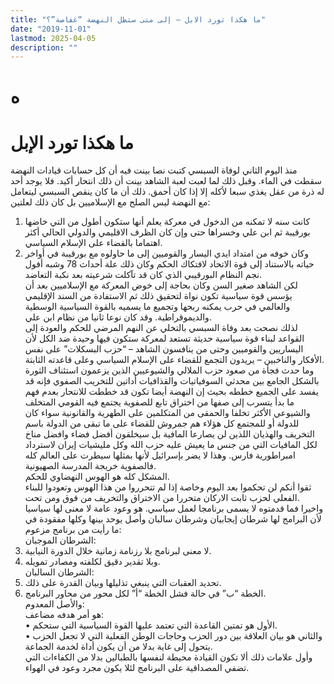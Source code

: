 ```yaml
---
title: "ما هكذا تورد الابل – إلى متى ستظل النهضة “غفاصة”؟"
date: "2019-11-01"
lastmod: 2025-04-05
description: ""
---
```

# **ه**

# **ما هكذا تورد الإبل**

منذ اليوم الثاني لوفاة السبسي كتبت نصا بينت فيه أن كل حسابات قيادات النهضة سقطت في الماء. وقبل ذلك لما لعبت لعبة الشاهد بينت أن ذلك انتحار أكيد. فلا يوجد أحد له ذرة من عقل يغذي سبعا لأكله إلا إذا كان أحمق. ذلك أن ما كان ينقص السبسي ليتعامل مع النهضة ليس الصلح مع الإسلاميين بل كان ذلك لعلتين:  
1. كانت سنه لا تمكنه من الدخول في معركة يعلم أنها ستكون أطول من التي خاضها بورقيبة ثم ابن علي وخسراها حتى وإن كان الظرف الاقليمي والدولي الحالي أكثر اهتماما بالقضاء على الإسلام السياسي.  
2. وكان خوفه من امتداد ايدي اليسار والقوميين إلى ما حاولوه مع بورقيبة في أواخر حياته بالاستناد إلى قوة الاتحاد لافتكاك الحكم وكان ذلك علة أحداث 78 وشبه أفول نجم النظام البورقيبي الذي كان قد تآكلت شرعيته بعد نكبة التعاضد.  
لكن الشاهد صغير السن وكان بحاجة إلى خوض المعركة مع الإسلاميين بعد أن يؤسس قوة سياسية تكون نواة لتحقيق ذلك ثم الاستفادة من السند الإقليمي والعالمي في حرب يمكنه ربحها وتجميع ما يسميه بالقوة السياسية الوسطية والديموقراطية. وقد كان نوعا ثانيا من نظام ابن علي.  
لذلك نصحت بعد وفاة السبسي بالتخلي عن النهم المرضي للحكم والعودة إلى القواعد لبناء قوة سياسية حديثة تستعد لمعركة ستكون فيها وحيدة ضد الكل لأن اليساريين والقوميين وحتى من ينافسون الشاهد – “حزب البسكلات” على نفس الأفكار والناخبين – يريدون التجمع للقضاء على الإسلام السياسي وعلى قاعدته الثابتة.  
وما حدث فجأة من صعود حزب الملالي والشيوعيين الذين يزعمون استئناف الثورة بالشكل الجامع بين محدثي السوفياتيات والقذافيات أداتين للتخريب الصفوي فإنه قد يفسد على الجميع خططه بحيث إن النهضة أيضا تكون قد خططت للانتحار بعدم فهم ما بدأ يتسرب إلى صفها من اختراق تابع للصفوية يجتمع فيه القومي المتخلف والشيوعي الأكثر تخلفا والحمقى من المتكلمين على الطهرية والقانونية سواء كان للدولة أو للمجتمع كل هؤلاء هم جمروش للقضاء على ما تبقى من الدولة باسم التخريف والهذيان اللذين لن يصارعا المافية بل سيخلقون أفضل فضاء وافضل مناخ لكل المافيات التي من جنس ما يعيش عليه حزب الله وكل مليشيات إيران لاسترداد امبراطورية فارس. وهذا لا يضر بإسرائيل لأنها بمثلها سيطرت على العالم كله فالصفوية خريجة المدرسة الصهيونية.  
المشكل كله هو الهوس النهضاوي للحكم.  
ثقوا أنكم لن تحكموا بعد اليوم وخاصة إذا لم تتحرروا من هذا الهوس وتعودوا للبناء الفعلي لحزب ثابت الاركان متحررا من الاختراق والتخريف من فوق ومن تحت.  
واخيرا فما قدمتوه لا يسمى برنامجا لعمل سياسي. هو وعود عامة لا معنى لها سياسيا لأن البرامج لها شرطان إيجابيان وشرطان سالبان وأصل يوحد بينها وكلها مفقودة في ما رأيت من برنامج مزعوم:  
الشرطان الموجبان:  
1. لا معنى لبرنامج بلا رزنامة زمانية خلال الدورة النيابية.  
2. وبلا تقدير دقيق لكلفته ومصادر تمويله.  
الشرطان السالبان:  
1. تحديد العقبات التي ينبغي تذليلها وبيان القدرة على ذلك.  
2. الخطة “ب” في حالة فشل الخطة “أ” لكل محور من محاور البرنامج.  
والأصل المعدوم:  
هو أمر هدفه مضاعف:  
• الأول هو تمتين القاعدة التي تعتمد عليها القوة السياسية التي ستحكم.  
• والثاني هو بيان العلاقة بين دور الحزب وحاجات الوطن الفعلية التي لا تجعل الحزب يتحول إلى غاية بدلا من أن يكون أداة لخدمة الجماعة.  
وأول علامات ذلك ألا تكون القيادة محيطة لنفسها بالطبالين بدلا من الكفاءات التي تضفي المصداقية على البرنامج لئلا يكون مجرد وعود في الهواء.

###
